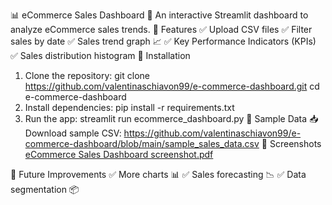 📊 eCommerce Sales Dashboard 🚀
An interactive Streamlit dashboard to analyze eCommerce sales trends.
📌 Features
✅ Upload CSV files
✅ Filter sales by date
✅ Sales trend graph 📈
✅ Key Performance Indicators (KPIs)
✅ Sales distribution histogram
🔧 Installation
1. Clone the repository:
   git clone https://github.com/valentinaschiavon99/e-commerce-dashboard.git
   cd e-commerce-dashboard
2. Install dependencies:
   pip install -r requirements.txt
3. Run the app:
   streamlit run ecommerce_dashboard.py
📂 Sample Data
📥 Download sample CSV: https://github.com/valentinaschiavon99/e-commerce-dashboard/blob/main/sample_sales_data.csv
📸 Screenshots
[eCommerce Sales Dashboard screenshot.pdf](https://github.com/user-attachments/files/19039564/eCommerce.Sales.Dashboard.screenshot.pdf)

🚀 Future Improvements
✅ More charts 📊
✅ Sales forecasting 📉
✅ Data segmentation 📦
